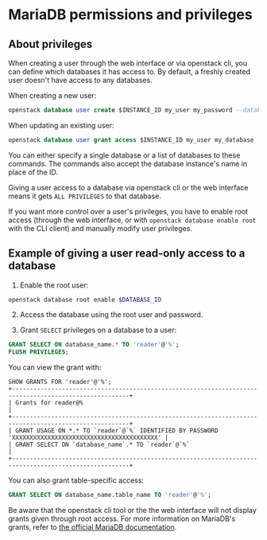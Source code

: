 # MariaDB permissions and privileges

## About privileges

When creating a user through the web interface or via openstack cli, you can define which databases
it has access to. By default, a freshly created user doesn't have access to any databases.

When creating a new user:
```sql
openstack database user create $INSTANCE_ID my_user my_password --databases my_database
```

When updating an existing user:
```sql
openstack database user grant access $INSTANCE_ID my_user my_database
```
You can either specify a single database or a list of databases to these commands. The commands
also accept the database instance's name in place of the ID.

Giving a user access to a database via openstack cli or the web interface means it gets
`ALL PRIVILEGES` to that database.

If you want more control over a user's privileges, you have to enable root access (through
the web interface, or with `openstack database enable root` with the CLI client) and manually
modify user privileges.


## Example of giving a user read-only access to a database

1. Enable the root user:
```sh
openstack database root enable $DATABASE_ID
```

2. Access the database using the root user and password.

3. Grant `SELECT` privileges on a database to a user:
```sql
GRANT SELECT ON database_name.* TO 'reader'@'%';
FLUSH PRIVILEGES;
```

You can view the grant with:
```
SHOW GRANTS FOR 'reader'@'%';
+-------------------------------------------------------------------------------------------------------+
| Grants for reader@%                                                                                   |
+-------------------------------------------------------------------------------------------------------+
| GRANT USAGE ON *.* TO `reader`@`%` IDENTIFIED BY PASSWORD 'XXXXXXXXXXXXXXXXXXXXXXXXXXXXXXXXXXXXXXXXX' |
| GRANT SELECT ON `database_name`.* TO `reader`@`%`                                                     |
+-------------------------------------------------------------------------------------------------------+
```

You can also grant table-specific access:
```sql
GRANT SELECT ON database_name.table_name TO 'reader'@'%';
```

Be aware that the openstack cli tool or the the web interface will not display grants given through root access. For more information on MariaDB's grants, refer to [the official MariaDB documentation](https://mariadb.com/kb/en/grant/).
